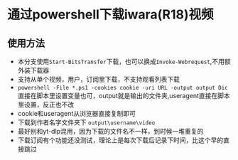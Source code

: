# 通过powershell下载iwara(R18)视频

## 使用方法  

+ 本分支使用`Start-BitsTransfer`下载，也可以换成`Invoke-Webrequest`,不用额外装下载器
+ 支持从单个视频，用户，订阅里下载，不支持观看列表下载
+ `powershell -File *.ps1 -cookies cookie -uri URL -output output Dic`  
直接在脚本里设置变量也可，output就是输出的文件夹,useragent直接在脚本里设置，反正也不改
+ cookie和useragent从浏览器直接复制即可  
+ 下载到作者名字文件夹下 `output\username\video`
+ 最好别和yt-dlp混用，因为下载的文件名不一样，到时候一堆重复的
+ 下载订阅有个功能还没测试，理论上是每次下载后记录下时间，比这个早的直接跳过
